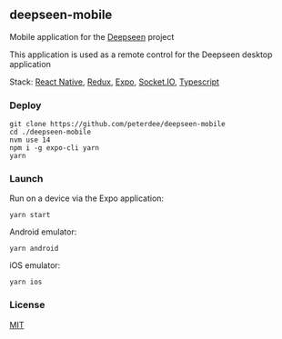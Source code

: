 ## deepseen-mobile

Mobile application for the [Deepseen](https://github.com/peterdee/deepseen-desktop) project

This application is used as a remote control for the Deepseen desktop application

Stack: [React Native](https://reactnative.dev), [Redux](https://redux.js.org), [Expo](https://expo.io), [Socket.IO](https://socket.io), [Typescript](https://www.typescriptlang.org)

### Deploy

```shell script
git clone https://github.com/peterdee/deepseen-mobile
cd ./deepseen-mobile
nvm use 14
npm i -g expo-cli yarn
yarn
```

### Launch

Run on a device via the Expo application:

```shell script
yarn start
```

Android emulator:

```shell script
yarn android
```

iOS emulator:

```shell script
yarn ios
```

### License

[MIT](LICENSE)
